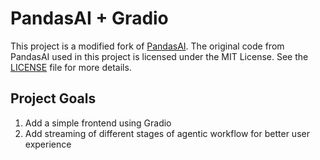 # PandasAI + Gradio

This project is a modified fork of [PandasAI](https://github.com/sinaptik-ai/pandas-ai).
The original code from PandasAI used in this project is licensed under the MIT License.
See the [LICENSE](LICENSE) file for more details.

## Project Goals
1. Add a simple frontend using Gradio
2. Add streaming of different stages of agentic workflow for better user experience

